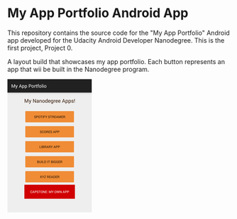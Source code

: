# My App Portfolio Android App

This repository contains the source code for the "My App Portfolio" Android app developed for the 
Udacity Android Developer Nanodegree. This is the first project, Project 0.

A layout build that showcases my app portfolio. Each button represents an app that wii be built in
the Nanodegree program.

![Screenshot of My App Portfolio][screenshot]

[screenshot]: https://raw.githubusercontent.com/deltaworld/android-app-portfolio/master/app/src/main/res/drawable/myAppPortfolioSS1.png "Screenshot of My Portfolio App"
